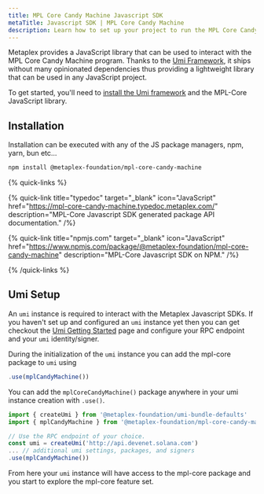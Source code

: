 ```yaml
---
title: MPL Core Candy Machine Javascript SDK
metaTitle: Javascript SDK | MPL Core Candy Machine
description: Learn how to set up your project to run the MPL Core Candy Machine Javascript SDK.
---
```


Metaplex provides a JavaScript library that can be used to interact with the MPL Core Candy Machine program. Thanks to the [Umi Framework](/umi), it ships without many opinionated dependencies thus providing a lightweight library that can be used in any JavaScript project.

To get started, you'll need to [install the Umi framework](/umi/getting-started) and the MPL-Core JavaScript library.

## Installation

Installation can be executed with any of the JS package managers, npm, yarn, bun etc...

```sh
npm install @metaplex-foundation/mpl-core-candy-machine
```

{% quick-links %}

{% quick-link title="typedoc" target="_blank" icon="JavaScript" href="https://mpl-core-candy-machine.typedoc.metaplex.com/" description="MPL-Core Javascript SDK generated package API documentation." /%}

{% quick-link title="npmjs.com" target="_blank" icon="JavaScript" href="https://www.npmjs.com/package/@metaplex-foundation/mpl-core-candy-machine" description="MPL-Core Javascript SDK on NPM." /%}

{% /quick-links %}

## Umi Setup

An `umi` instance is required to interact with the Metaplex Javascript SDKs. If you haven't set up and configured an `umi` instance yet then you can get checkout the [Umi Getting Started](/umi/getting-started) page and configure your RPC endpoint and your `umi` identity/signer.

During the initialization of the `umi` instance you can add the mpl-core package to `umi` using

```js
.use(mplCandyMachine())
```

You can add the `mplCoreCandyMachine()` package anywhere in your umi instance creation with `.use()`.

```ts
import { createUmi } from '@metaplex-foundation/umi-bundle-defaults'
import { mplCandyMachine } from '@metaplex-foundation/mpl-core-candy-machine'

// Use the RPC endpoint of your choice.
const umi = createUmi('http://api.devenet.solana.com')
... // additional umi settings, packages, and signers
.use(mplCandyMachine())
```

From here your `umi` instance will have access to the mpl-core package and you start to explore the mpl-core feature set.
